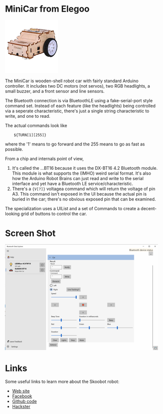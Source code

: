 ﻿# MiniCar from Elegoo

![Robot](../DevicePictures/Elegoo_MiniCar-175.png)

The MiniCar is wooden-shell robot car with fairly standard Arduino controller.  It includes two DC motors (not servos), two RGB headlights, a small buzzer, and a front sensor and line sensors. 

The Bluetooth connection is via BluetoothLE using a fake-serial-port style command set. Instead of each feature (like the headlights) being controlled via a seperate characteristic, there's just a single string characteristic to write, and one to read.

The actual commands look like

```
    ${TURN[1][255]}
```

where the '1' means to go forward and the 255 means to go as fast as possible.

From a chip and internals point of view,
1. It's called the ...BT16 because it uses the DX-BT16 4.2 Bluetooth module. This module is what supports the (IMHO) weird serial format. It's also how the Arduino Robot Brains can just read and write to the serial interface and yet have a Bluetooth LE service/characteristic.
2. There's a ```{V[?]}``` voltagea command which will return the voltage of pin A3. This command isn't exposed in the UI because the actual pin is buried in the car; there's no obvious exposed pin that can be examined. 


The specialization uses a UIList and a set of Commands to create a decent-looking grid of buttons to control the car. 

# Screen Shot
![Screen Shot](../ScreenShots/Device_Elegoo_MiniCar.png)

# Links
Some useful links to learn more about the Skoobot robot:

* [Web site](https://www.elegoo.com/product/elegoo-robotic-wooden-car-kit-with-nanoarduino-compatible-line-tracking-avoiding-obstacle-mobile-controlling-and-graphical-programming-intelligent-and-educational-toy-car-kitstem-toys-for-kids/)
* [Facebook](https://www.facebook.com/ElegooOfficial)
* [Github code](https://github.com/elegoogroup/miniCar)
* [Hackster](https://www.hackster.io/elegooofficial/products)

